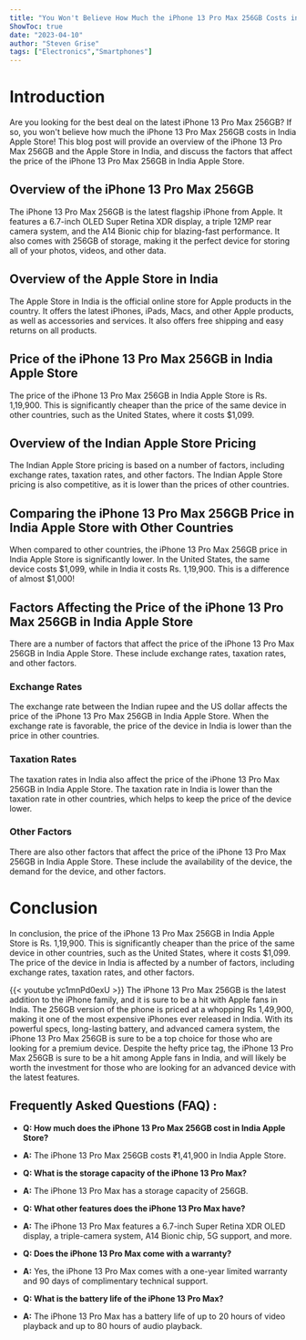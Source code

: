 ```yaml
---
title: "You Won't Believe How Much the iPhone 13 Pro Max 256GB Costs in India Apple Store!"
ShowToc: true 
date: "2023-04-10"
author: "Steven Grise" 
tags: ["Electronics","Smartphones"]
---
```

# Introduction

Are you looking for the best deal on the latest iPhone 13 Pro Max 256GB? If so, you won't believe how much the iPhone 13 Pro Max 256GB costs in India Apple Store! This blog post will provide an overview of the iPhone 13 Pro Max 256GB and the Apple Store in India, and discuss the factors that affect the price of the iPhone 13 Pro Max 256GB in India Apple Store.

## Overview of the iPhone 13 Pro Max 256GB

The iPhone 13 Pro Max 256GB is the latest flagship iPhone from Apple. It features a 6.7-inch OLED Super Retina XDR display, a triple 12MP rear camera system, and the A14 Bionic chip for blazing-fast performance. It also comes with 256GB of storage, making it the perfect device for storing all of your photos, videos, and other data.

## Overview of the Apple Store in India

The Apple Store in India is the official online store for Apple products in the country. It offers the latest iPhones, iPads, Macs, and other Apple products, as well as accessories and services. It also offers free shipping and easy returns on all products.

## Price of the iPhone 13 Pro Max 256GB in India Apple Store

The price of the iPhone 13 Pro Max 256GB in India Apple Store is Rs. 1,19,900. This is significantly cheaper than the price of the same device in other countries, such as the United States, where it costs $1,099.

## Overview of the Indian Apple Store Pricing

The Indian Apple Store pricing is based on a number of factors, including exchange rates, taxation rates, and other factors. The Indian Apple Store pricing is also competitive, as it is lower than the prices of other countries.

## Comparing the iPhone 13 Pro Max 256GB Price in India Apple Store with Other Countries

When compared to other countries, the iPhone 13 Pro Max 256GB price in India Apple Store is significantly lower. In the United States, the same device costs $1,099, while in India it costs Rs. 1,19,900. This is a difference of almost $1,000!

## Factors Affecting the Price of the iPhone 13 Pro Max 256GB in India Apple Store

There are a number of factors that affect the price of the iPhone 13 Pro Max 256GB in India Apple Store. These include exchange rates, taxation rates, and other factors.

### Exchange Rates

The exchange rate between the Indian rupee and the US dollar affects the price of the iPhone 13 Pro Max 256GB in India Apple Store. When the exchange rate is favorable, the price of the device in India is lower than the price in other countries.

### Taxation Rates

The taxation rates in India also affect the price of the iPhone 13 Pro Max 256GB in India Apple Store. The taxation rate in India is lower than the taxation rate in other countries, which helps to keep the price of the device lower.

### Other Factors

There are also other factors that affect the price of the iPhone 13 Pro Max 256GB in India Apple Store. These include the availability of the device, the demand for the device, and other factors.

# Conclusion

In conclusion, the price of the iPhone 13 Pro Max 256GB in India Apple Store is Rs. 1,19,900. This is significantly cheaper than the price of the same device in other countries, such as the United States, where it costs $1,099. The price of the device in India is affected by a number of factors, including exchange rates, taxation rates, and other factors.

{{< youtube yc1mnPd0exU >}} 
The iPhone 13 Pro Max 256GB is the latest addition to the iPhone family, and it is sure to be a hit with Apple fans in India. The 256GB version of the phone is priced at a whopping Rs 1,49,900, making it one of the most expensive iPhones ever released in India. With its powerful specs, long-lasting battery, and advanced camera system, the iPhone 13 Pro Max 256GB is sure to be a top choice for those who are looking for a premium device. Despite the hefty price tag, the iPhone 13 Pro Max 256GB is sure to be a hit among Apple fans in India, and will likely be worth the investment for those who are looking for an advanced device with the latest features.

## Frequently Asked Questions (FAQ) :
- **Q: How much does the iPhone 13 Pro Max 256GB cost in India Apple Store?**
- **A:** The iPhone 13 Pro Max 256GB costs ₹1,41,900 in India Apple Store.

- **Q: What is the storage capacity of the iPhone 13 Pro Max?**
- **A:** The iPhone 13 Pro Max has a storage capacity of 256GB.

- **Q: What other features does the iPhone 13 Pro Max have?**
- **A:** The iPhone 13 Pro Max features a 6.7-inch Super Retina XDR OLED display, a triple-camera system, A14 Bionic chip, 5G support, and more.

- **Q: Does the iPhone 13 Pro Max come with a warranty?**
- **A:** Yes, the iPhone 13 Pro Max comes with a one-year limited warranty and 90 days of complimentary technical support.

- **Q: What is the battery life of the iPhone 13 Pro Max?**
- **A:** The iPhone 13 Pro Max has a battery life of up to 20 hours of video playback and up to 80 hours of audio playback.


